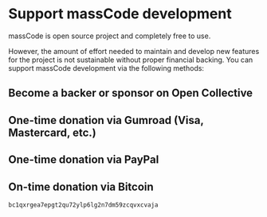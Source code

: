 # Support massCode development

massCode is open source project and completely free to use.

However, the amount of effort needed to maintain and develop new features for the project is not sustainable without proper financial backing. You can support massCode development via the following methods:

## Become a backer or sponsor on Open Collective

<VPButton
  href="https://opencollective.com/masscode"
  theme="brand"
  text="Go to Open Collective"
/>

## One-time donation via Gumroad (Visa, Mastercard, etc.)

<VPButton
  href="https://antonreshetov.gumroad.com/l/masscode"
  theme="brand"
  text="Go to Gumroad"
/>

## One-time donation via PayPal

<VPButton
  href="https://paypal.me/antongithub"
  theme="brand"
  text="Go to PayPal"
/>

## On-time donation via Bitcoin

`bc1qxrgea7epgt2qu72ylp6lg2n7dm59zcqvxcvaja`
